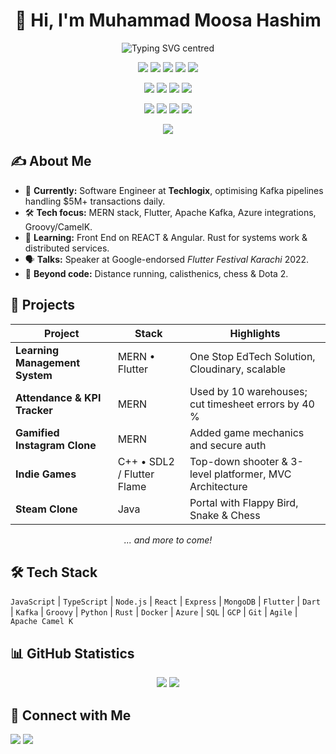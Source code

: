 <h1 align="center">👋 Hi, I'm Muhammad Moosa Hashim</h1>
<!-- ✨ Dynamic tagline – ALWAYS centred  -->
<p align="center">
  <img
    src="https://readme-typing-svg.herokuapp.com?font=Fira+Code&size=28&pause=1000&color=3be8ff&center=true&vCenter=true&width=1000&lines=Cloud+%26+Integration+Enthusiast;Backend+Engineer;Trying+To+Be+Better;Forever+Learning+New+Things"
    alt="Typing SVG centred"
  />
</p>

<!-- --------------- LANGUAGES --------------- -->
<p align="center">
  <img src="https://img.shields.io/badge/Java-007396?style=for-the-badge&logo=openjdk&logoColor=white" />
  <img src="https://img.shields.io/badge/JavaScript-F7DF1E?style=for-the-badge&logo=javascript&logoColor=black" />
  <img src="https://img.shields.io/badge/Python-3776AB?style=for-the-badge&logo=python&logoColor=FFE873" />
  <img src="https://img.shields.io/badge/Rust-000000?style=for-the-badge&logo=rust&logoColor=white" />
  <img src="https://img.shields.io/badge/SQL-003B57?style=for-the-badge&logo=mysql&logoColor=white" />
</p>

<!-- ---------- FRAMEWORKS & LIBRARIES ---------- -->
<p align="center">
  <img src="https://img.shields.io/badge/React-20232A?style=for-the-badge&logo=react&logoColor=61DAFB" />
  <img src="https://img.shields.io/badge/Express.js-404040?style=for-the-badge&logo=express&logoColor=white" />
  <img src="https://img.shields.io/badge/Node.js-339933?style=for-the-badge&logo=nodedotjs&logoColor=white" />
  <img src="https://img.shields.io/badge/Flutter-02569B?style=for-the-badge&logo=flutter&logoColor=white" />
</p>

<!-- -------------- TOOLS & PLATFORMS -------------- -->
<p align="center">
  <img src="https://img.shields.io/badge/Apache%20Kafka-231F20?style=for-the-badge&logo=apachekafka&logoColor=white" />
  <img src="https://img.shields.io/badge/MongoDB-4EA94B?style=for-the-badge&logo=mongodb&logoColor=white" />
  <img src="https://img.shields.io/badge/Azure-0078D4?style=for-the-badge&logo=microsoftazure&logoColor=white" />
  <img src="https://img.shields.io/badge/Docker-2496ED?style=for-the-badge&logo=docker&logoColor=white" />
</p>

<!-- ---------------- VISITOR COUNTER ---------------- -->
<p align="center">
  <img src="https://visitor-badge.laobi.icu/badge?page_id=moosah01.moosah01" />
</p>

## ✍️ About Me

- 🔭 **Currently:** Software Engineer at **Techlogix**, optimising Kafka pipelines handling \$5M+ transactions daily. <!-- data from resume -->
- 🛠️ **Tech focus:** MERN stack, Flutter, Apache Kafka, Azure integrations, Groovy/CamelK.
- 🌱 **Learning:** Front End on REACT & Angular. Rust for systems work & distributed services.
- 🗣 **Talks:** Speaker at Google-endorsed _Flutter Festival Karachi_ 2022.
- 🏃 **Beyond code:** Distance running, calisthenics, chess & Dota 2.

## 🚀 Projects

| Project                        | Stack                      | Highlights                                              |
| ------------------------------ | -------------------------- | ------------------------------------------------------- |
| **Learning Management System** | MERN • Flutter             | One Stop EdTech Solution, Cloudinary, scalable          |
| **Attendance & KPI Tracker**   | MERN                       | Used by 10 warehouses; cut timesheet errors by 40 %     |
| **Gamified Instagram Clone**   | MERN                       | Added game mechanics and secure auth                    |
| **Indie Games**                | C++ • SDL2 / Flutter Flame | Top-down shooter & 3-level platformer, MVC Architecture |
| **Steam Clone**                | Java                       | Portal with Flappy Bird, Snake & Chess                  |

<!-- an italics line about and more to come ... -->
<p align="center"><i>... and more to come!</i></p>

## 🛠 Tech Stack

`JavaScript` | `TypeScript` | `Node.js` | `React` | `Express` | `MongoDB` | `Flutter` | `Dart` | `Kafka` | `Groovy` | `Python` | `Rust` | `Docker` | `Azure` | `SQL` | `GCP` | `Git` | `Agile` | `Apache Camel K`

## 📊 GitHub Statistics

<p align="center">
  <!-- classic overall-stats card (still fine) -->
  <img src="https://github-readme-stats.vercel.app/api?username=moosah01&show_icons=true&theme=github_dark" />
  <img src="https://streak-stats.demolab.com/?user=moosah01&theme=github-dark&hide_border=true" />
</p>

## 🤝 Connect with Me

<a href="mailto:moosah01@gmail.com"><img src="https://img.shields.io/badge/Email-D14836?style=for-the-badge&logo=gmail&logoColor=white"/></a>
<a href="https://www.linkedin.com/in/moosahashim/"><img src="https://img.shields.io/badge/LinkedIn-0A66C2?style=for-the-badge&logo=linkedin&logoColor=white"/></a>
